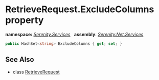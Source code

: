 # RetrieveRequest.ExcludeColumns property
**namespace:** *[Serenity.Services](../../README.md#serenity.services-namespace)*   **assembly**: *[Serenity.Net.Services](../../README.md)*

```csharp
public HashSet<string> ExcludeColumns { get; set; }
```

## See Also

* class [RetrieveRequest](../RetrieveRequest.md)
